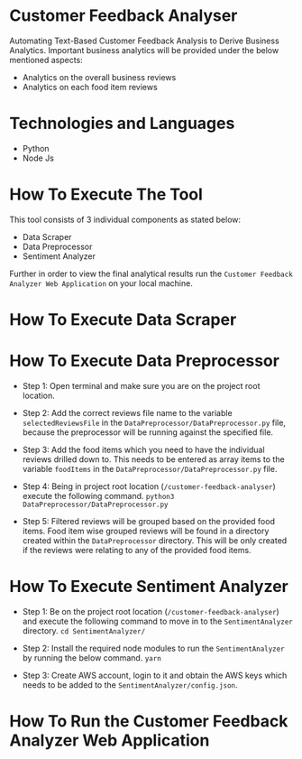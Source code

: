 # Customer Feedback Analyser
Automating Text-Based Customer Feedback Analysis to Derive Business Analytics.
Important business analytics will be provided under the below mentioned aspects:
- Analytics on the overall business reviews
- Analytics on each food item reviews

# Technologies and Languages
- Python
- Node Js

# How To Execute The Tool
This tool consists of 3 individual components as stated below:
- Data Scraper
- Data Preprocessor
- Sentiment Analyzer

Further in order to view the final analytical results run the `Customer Feedback Analyzer Web Application` on your local machine.

# How To Execute Data Scraper

# How To Execute Data Preprocessor
- Step 1: Open terminal and make sure you are on the project root location.

- Step 2: Add the correct reviews file name to the variable `selectedReviewsFile` in the 
`DataPreprocessor/DataPreprocessor.py` file, because the preprocessor will be running against the specified file.

- Step 3: Add the food items which you need to have the individual reviews drilled down to. 
This needs to be entered as array items to the variable `foodItems` in the `DataPreprocessor/DataPreprocessor.py` file.

- Step 4: Being in project root location (`/customer-feedback-analyser`) execute the following command.
``
    python3 DataPreprocessor/DataPreprocessor.py
``

- Step 5: Filtered reviews will be grouped based on the provided food items.
Food item wise grouped reviews will be found in a directory created within the `DataPreprocessor` directory.
This will be only created if the reviews were relating to any of the provided food items.

# How To Execute Sentiment Analyzer
- Step 1: Be on the project root location (`/customer-feedback-analyser`) and execute the following command to move in to the `SentimentAnalyzer` directory.
`cd SentimentAnalyzer/`

- Step 2: Install the required node modules to run the `SentimentAnalyzer` by running the below command.
`yarn`

- Step 3: Create AWS account, login to it and obtain the AWS keys which needs to be added to the `SentimentAnalyzer/config.json`.

# How To Run the Customer Feedback Analyzer Web Application
